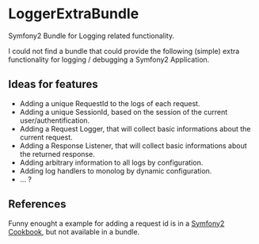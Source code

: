 LoggerExtraBundle
=================

Symfony2 Bundle for Logging related functionality.

I could not find a bundle that could provide the following (simple) extra functionality for logging / debugging a Symfony2 Application.


Ideas for features
------------------

* Adding a unique RequestId to the logs of each request.
* Adding a unique SessionId, based on the session of the current user/authentification.
* Adding a Request Logger, that will collect basic informations about the current request.
* Adding a Response Listener, that will collect basic informations about the returned response.
* Adding arbitrary information to all logs by configuration.
* Adding log handlers to monolog by dynamic configuration.
* ... ?


References
----------

Funny enought a example for adding a request id is in a [Symfony2 Cookbook](http://symfony.com/doc/current/cookbook/logging/monolog.html#adding-some-extra-data-in-the-log-messages), but not available in a bundle.
